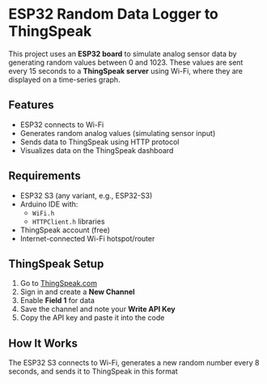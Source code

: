  #  ESP32 Random Data Logger to ThingSpeak

This project uses an **ESP32 board** to simulate analog sensor data by generating random values between 0 and 1023. These values are sent every 15 seconds to a **ThingSpeak server** using Wi-Fi, where they are displayed on a time-series graph.

##  Features

- ESP32 connects to Wi-Fi
- Generates random analog values (simulating sensor input)
- Sends data to ThingSpeak using HTTP protocol
- Visualizes data on the ThingSpeak dashboard

##  Requirements

- ESP32 S3 (any variant, e.g., ESP32-S3)
- Arduino IDE with:
  - `WiFi.h`
  - `HTTPClient.h` libraries
- ThingSpeak account (free)
- Internet-connected Wi-Fi hotspot/router

## ThingSpeak Setup

1. Go to [ThingSpeak.com](https://thingspeak.com/)
2. Sign in and create a **New Channel**
3. Enable **Field 1** for data
4. Save the channel and note your **Write API Key**
5. Copy the API key and paste it into the code

##  How It Works

The ESP32 S3 connects to Wi-Fi, generates a new random number every 8 seconds, and sends it to ThingSpeak in this format


